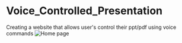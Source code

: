 # Voice_Controlled_Presentation
Creating a website that allows user's control their ppt/pdf using voice commands
![Home page](https://github.com/VishnuSudheer/Voice_Controlled_Presentation/assets/73712029/baa9ed06-26e3-4b11-b893-114c71cc47ed)
